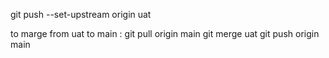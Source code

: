 git push --set-upstream origin uat

to marge from uat to main : 
git pull origin main 
git merge uat 
git push origin main 